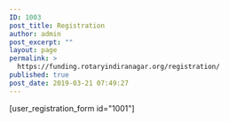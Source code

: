 ```yaml
---
ID: 1003
post_title: Registration
author: admin
post_excerpt: ""
layout: page
permalink: >
  https://funding.rotaryindiranagar.org/registration/
published: true
post_date: 2019-03-21 07:49:27
---
```

[user_registration_form id="1001"]